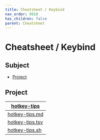 ```yaml
---
title: Cheatsheet / Keybind
nav_order: 9010
has_children: false
parent: Cheatsheet
---
```



# Cheatsheet / Keybind




## Subject

* [Project](#project)




## Project

| [hotkey-tips](https://github.com/samwhelp/cachyos-kde-plasma-adjustment/tree/main/project/gen/hotkey-tips) |
| ----------- |
| [hotkey-tips.md](https://github.com/samwhelp/cachyos-kde-plasma-adjustment/blob/main/project/gen/hotkey-tips/dist/locale/en_US/hotkey-tips.md) |
| [hotkey-tips.tsv](https://github.com/samwhelp/cachyos-kde-plasma-adjustment/blob/main/project/gen/hotkey-tips/dist/locale/en_US/hotkey-tips.tsv) |
| [hotkey-tips.sh](https://github.com/samwhelp/cachyos-kde-plasma-adjustment/blob/main/project/gen/hotkey-tips/dist/locale/en_US/hotkey-tips.sh) |
